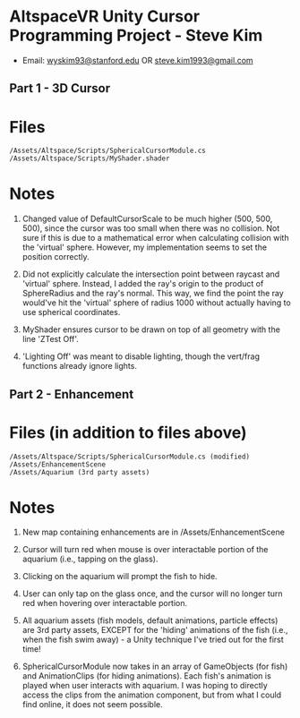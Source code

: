# AltspaceVR Unity Cursor Programming Project - Steve Kim
- Email: wyskim93@stanford.edu   OR   steve.kim1993@gmail.com

## Part 1 - 3D Cursor 

# Files 
	/Assets/Altspace/Scripts/SphericalCursorModule.cs
	/Assets/Altspace/Scripts/MyShader.shader

# Notes
1) Changed value of DefaultCursorScale to be much higher (500, 500, 500), since the cursor was too small when there was no collision. Not sure if this is due to a mathematical error when calculating collision with the 'virtual' sphere. However, my implementation seems to set the position correctly. 

2) Did not explicitly calculate the intersection point between raycast and 'virtual' sphere. Instead, I added the ray's origin to the product of SphereRadius and the ray's normal. This way, we find the point the ray would've hit the 'virtual' sphere of radius 1000 without actually having to use spherical coordinates.

3) MyShader ensures cursor to be drawn on top of all geometry with the line 'ZTest Off'.

4) 'Lighting Off' was meant to disable lighting, though the vert/frag functions already ignore lights.

## Part 2 - Enhancement

# Files (in addition to files above)
	/Assets/Altspace/Scripts/SphericalCursorModule.cs (modified)
	/Assets/EnhancementScene
	/Assets/Aquarium (3rd party assets)


# Notes
1) New map containing enhancements are in /Assets/EnhancementScene

2) Cursor will turn red when mouse is over interactable portion of the aquarium (i.e., tapping on the glass). 

3) Clicking on the aquarium will prompt the fish to hide. 

4) User can only tap on the glass once, and the cursor will no longer turn red when hovering over interactable portion.

5) All aquarium assets (fish models, default animations, particle effects) are 3rd party assets, EXCEPT for the 'hiding' animations of the fish (i.e., when the fish swim away) - a Unity technique I've tried out for the first time!

6) SphericalCursorModule now takes in an array of GameObjects (for fish) and AnimationClips (for hiding animations). Each fish's animation is played when user interacts with aquarium. I was hoping to directly access the clips from the animation component, but from what I could find online, it does not seem possible.